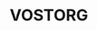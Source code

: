 ---
title: VOSTORG
description: Интернет-магазин одежды и аксессуаров для стильных и современных женщин
image: "./images/vostorg.png"
tags: 1С, Веб-дизайн, E-commerce, SEO, Контент
link: https://vostorg-shop.ru
---